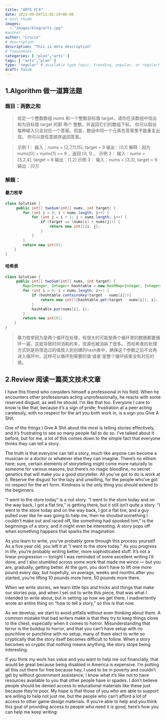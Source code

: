 ```yaml
---
title: "ARTS 打卡"
date: 2023-09-04T11:02:24+06:00
# post thumb
images:
  - "images/blog/arts.jpg"
#author
author: "Crucio"
# description
description: "This is meta description"
# Taxonomies
categories: [ "plan","arts" ]
tags: [ "arts","plan" ]
type: "regular" # available type (epic, trending, popular, or regular)
draft: false
---
```


## 1.Algorithm 做一道算法题
### 题目：两数之和
> 给定一个整数数组 nums 和一个整数目标值 target，请你在该数组中找出 和为目标值 target  的那 两个 整数，并返回它们的数组下标。
你可以假设每种输入只会对应一个答案。但是，数组中同一个元素在答案里不能重复出现。
你可以按任意顺序返回答案。

> 示例 1：
输入：nums = [2,7,11,15], target = 9
输出：[0,1]
解释：因为 nums[0] + nums[1] == 9 ，返回 [0, 1] 。
示例 2：
输入：nums = [3,2,4], target = 6
输出：[1,2]
示例 3：
输入：nums = [3,3], target = 6
输出：[0,1]

### 解题：
#### 暴力枚举
```java
class Solution {
     public int[] twoSum(int[] nums, int target) {
        for (int i = 0; i < nums.length; i++) {
            for (int j = i + 1; j < nums.length; j++) {
                if (target == (nums[i] + nums[j])) {
                    return new int[]{i, j};
                }
            }
        }
        return new int[0];
    }
}
```
#### 哈希表
```java
class Solution {
     public int[] twoSum(int[] nums, int target) {
        Map<Integer, Integer> hashtable = new HashMap<Integer, Integer>();
        for (int i = 0; i < nums.length; i++) {
            if (hashtable.containsKey(target - nums[i])){
                return new int[]{hashtable.get(target - nums[i]), i};
            }
            hashtable.put(nums[i], i);
        }
        return new int[0];
    }
}
```
> 暴力枚举因为是两个循环在处理，有很大的可能是两个循环里的数据都要循环一遍，这就导致时间消耗的多，资源也被消耗了很多。
而哈希表的处理方式则是将筛选过的值放入到创建的hash表中，确保这个参数之后不会再进入循环中。这样可以循环到需要的值'或者'是整个循环结束没有对应的值。

## 2.Review 阅读一篇英文技术文章
I have this friend who considers himself a professional in his field. 
When he encounters other professionals acting unprofessionally, 
he reacts with some reserved disgust, as well he should. 
I’m like that too. Everyone I care to know is like that, because it’s a sign of pride; 
frustration at a peer acting carelessly, with no respect for the art you both work in, is a sign you Give A Shit.
> 

One of the things I Give A Shit about the most is telling stories effectively, 
and it’s frustrating to see so many people fail to do so. 
I’ve talked about it before, but for me, 
a lot of this comes down to the simple fact that everyone thinks they can tell a story.

The truth is that everyone can tell a story, 
much like anyone can become a musician or a doctor or whatever else they can imagine. 
There’s no elitism here;
sure, certain elements of storytelling might come more naturally to someone for various reasons,
but there’s no magic bloodline, no secret genetics that will make you a good storyteller. 
All you’ve got to do is work at it.
Reserve the disgust for the lazy and unwilling, for the people who’ve got no respect for the art form. 
Kindness is the only thing you should extend to the beginners.

“I went to the store today” is a not story. 
“I went to the store today and on the way back, I got a flat tire,” is getting there, but it still isn’t quite a story.
“I went to the store today and on the way back, I got a flat tire, and a guy pulled over like he was going to help me,
then he shouted something I couldn’t make out and raced off, like something had spooked him,” 
is the beginnings of a story, and it might even be interesting.
A story pops off when something happens that sparks the imagination.

As you learn to write, you’ve probably gone through this process yourself.
As a five year old, you left it at “I went to the store today.” 
As you progress in life, you’re probably writing better, more sophisticated stuff. 
It’s not a linear progression — tonight I was reminded of some excellent writing I’d done, 
and I also stumbled across some work that made me wince — but you are, gradually, getting better.
At the gym, you don’t have to lift one more pound every day, but hopefully, on average,
weeks and months after you started, you’re lifting 10 pounds more here, 50 pounds more there.

When we write stories, we learn little tips and tricks and things that make our stories pop, 
and when I set out to write this piece, that was what I intended to write about, 
but in setting up how we get there, I inadvertently wrote an entire thing on “how to tell a story,” so this is that now.

As we develop, we start to avoid pitfalls without even thinking about them. 
A common mistake that bad writers make is that they try to keep things close to the chest,
especially when it comes to horror. Misunderstanding that terror is the buildup to horror, 
and that you can’t have setup with no punchline or punchline with no setup, 
many of them elect to write so cryptically that the story itself becomes difficult to follow. 
When a story becomes so cryptic that nothing means anything, the story stops being interesting.

If you think my work has value and you want to help me out financially, 
that would be great because being disabled in America is expensive. 
I’m putting all this out there for free because hey, 
I used to be in poverty and couldn’t get by without government assistance; 
I know what it’s like not to have resources available to you that other people have in spades. 
I don’t believe people should be denied access to educational materials like these just because they’re poor.
My hope is that those of you who are able to support are willing to help not just me, 
but the people who can’t afford a lot of access to other game design materials. 
If you’re able to help and you think this goal of providing access to people who need it is good, 
here’s how you can help me keep writing:
